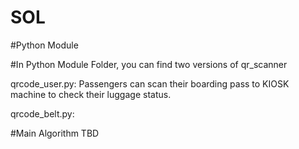 # SOL

#Python Module

#In Python Module Folder, you can find two versions of qr_scanner

qrcode_user.py:
Passengers can scan their boarding pass to KIOSK machine to check their luggage status.

qrcode_belt.py:



#Main Algorithm
TBD
